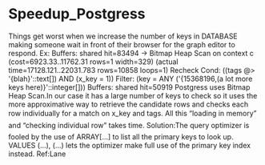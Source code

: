 # Speedup_Postgress
Things get worst  when we  increase the number of keys in DATABASE making someone wait in front of their browser for the graph editor to respond.
Ex:
Buffers: shared hit=83494
  ->  Bitmap Heap Scan on context c  (cost=6923.33..11762.31 rows=1 width=329) (actual time=17128.121..22031.783 rows=10858 loops=1)
        Recheck Cond: ((tags @> '{blah}'::text[]) AND (x_key = 1))
        Filter: (key = ANY ('{15368196,(a lot more keys here)}'::integer[]))
Buffers: shared hit=50919
Postgress uses Bitmap Heap Scan.In our case it has a large number of keys to check so it uses the more approximative way to retrieve the candidate rows and checks each row individually for a match on x_key and tags. All this “loading in memory” and “checking individual row” takes time.
 Solution:The query optimizer is fooled by the use of ARRAY[...] to list all the primary keys to look up. VALUES (...), (...) lets the optimizer make full use of the primary key index instead.
 Ref:Lane
